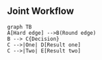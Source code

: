 ## Joint Workflow



```mermaid
graph TB
A[Hard edge] -->B(Round edge)
B --> C{Decision}
C -->|One| D[Result one]
C -->|Two| E[Result two]
```

